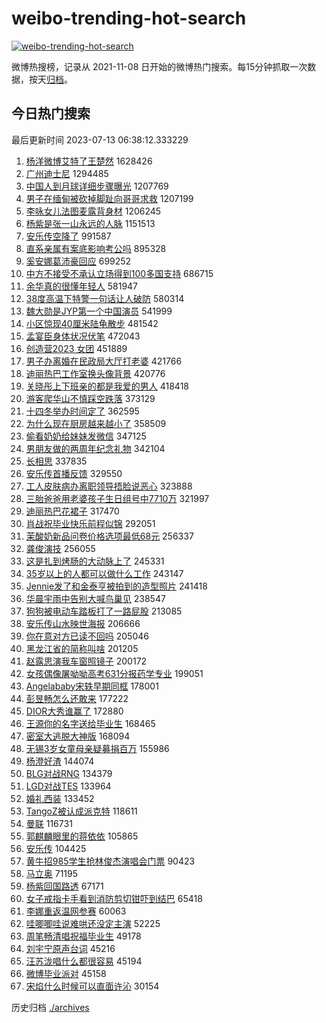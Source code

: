 # weibo-trending-hot-search

[![weibo-trending-hot-search](https://github.com/ameizi/weibo-trending-hot-search/actions/workflows/ci.yml/badge.svg)](https://github.com/ameizi/weibo-trending-hot-search/actions/workflows/ci.yml)

微博热搜榜，记录从 2021-11-08 日开始的微博热门搜索。每15分钟抓取一次数据，按天[归档](./archives)。

## 今日热门搜索

<!-- BEGIN --> 
最后更新时间 2023-07-13 06:38:12.333229 
1. [杨洋微博艾特了王楚然](https://s.weibo.com/weibo?q=%23%E6%9D%A8%E6%B4%8B%E5%BE%AE%E5%8D%9A%E8%89%BE%E7%89%B9%E4%BA%86%E7%8E%8B%E6%A5%9A%E7%84%B6%23&t=31&band_rank=1&Refer=top) 1628426
1. [广州迪士尼](https://s.weibo.com/weibo?q=%E5%B9%BF%E5%B7%9E%E8%BF%AA%E5%A3%AB%E5%B0%BC&t=31&band_rank=2&Refer=top) 1294485
1. [中国人到月球详细步骤曝光](https://s.weibo.com/weibo?q=%23%E4%B8%AD%E5%9B%BD%E4%BA%BA%E5%88%B0%E6%9C%88%E7%90%83%E8%AF%A6%E7%BB%86%E6%AD%A5%E9%AA%A4%E6%9B%9D%E5%85%89%23&t=31&band_rank=3&Refer=top) 1207769
1. [男子在缅甸被砍掉脚趾向哥哥求救](https://s.weibo.com/weibo?q=%23%E7%94%B7%E5%AD%90%E5%9C%A8%E7%BC%85%E7%94%B8%E8%A2%AB%E7%A0%8D%E6%8E%89%E8%84%9A%E8%B6%BE%E5%90%91%E5%93%A5%E5%93%A5%E6%B1%82%E6%95%91%23&t=31&band_rank=4&Refer=top) 1207199
1. [李咏女儿法图麦露背身材](https://s.weibo.com/weibo?q=%23%E6%9D%8E%E5%92%8F%E5%A5%B3%E5%84%BF%E6%B3%95%E5%9B%BE%E9%BA%A6%E9%9C%B2%E8%83%8C%E8%BA%AB%E6%9D%90%23&t=31&band_rank=5&Refer=top) 1206245
1. [杨紫是张一山永远的人脉](https://s.weibo.com/weibo?q=%23%E6%9D%A8%E7%B4%AB%E6%98%AF%E5%BC%A0%E4%B8%80%E5%B1%B1%E6%B0%B8%E8%BF%9C%E7%9A%84%E4%BA%BA%E8%84%89%23&t=31&band_rank=6&Refer=top) 1151513
1. [安乐传空降了](https://s.weibo.com/weibo?q=%E5%AE%89%E4%B9%90%E4%BC%A0%E7%A9%BA%E9%99%8D%E4%BA%86&t=31&band_rank=7&Refer=top) 991587
1. [直系亲属有案底影响考公吗](https://s.weibo.com/weibo?q=%23%E7%9B%B4%E7%B3%BB%E4%BA%B2%E5%B1%9E%E6%9C%89%E6%A1%88%E5%BA%95%E5%BD%B1%E5%93%8D%E8%80%83%E5%85%AC%E5%90%97%23&t=31&band_rank=32&Refer=top) 895328
1. [奚安娜葛沛豪回应](https://s.weibo.com/weibo?q=%23%E5%A5%9A%E5%AE%89%E5%A8%9C%E8%91%9B%E6%B2%9B%E8%B1%AA%E5%9B%9E%E5%BA%94%23&t=31&band_rank=8&Refer=top) 699252
1. [中方不接受不承认立场得到100多国支持](https://s.weibo.com/weibo?q=%23%E4%B8%AD%E6%96%B9%E4%B8%8D%E6%8E%A5%E5%8F%97%E4%B8%8D%E6%89%BF%E8%AE%A4%E7%AB%8B%E5%9C%BA%E5%BE%97%E5%88%B0100%E5%A4%9A%E5%9B%BD%E6%94%AF%E6%8C%81%23&t=31&band_rank=9&Refer=top) 686715
1. [余华真的很懂年轻人](https://s.weibo.com/weibo?q=%E4%BD%99%E5%8D%8E%E7%9C%9F%E7%9A%84%E5%BE%88%E6%87%82%E5%B9%B4%E8%BD%BB%E4%BA%BA&t=31&band_rank=10&Refer=top) 581947
1. [38度高温下特警一句话让人破防](https://s.weibo.com/weibo?q=%2338%E5%BA%A6%E9%AB%98%E6%B8%A9%E4%B8%8B%E7%89%B9%E8%AD%A6%E4%B8%80%E5%8F%A5%E8%AF%9D%E8%AE%A9%E4%BA%BA%E7%A0%B4%E9%98%B2%23&t=31&band_rank=34&Refer=top) 580314
1. [魏大勋是JYP第一个中国演员](https://s.weibo.com/weibo?q=%23%E9%AD%8F%E5%A4%A7%E5%8B%8B%E6%98%AFJYP%E7%AC%AC%E4%B8%80%E4%B8%AA%E4%B8%AD%E5%9B%BD%E6%BC%94%E5%91%98%23&t=31&band_rank=11&Refer=top) 541999
1. [小区惊现40厘米陆龟散步](https://s.weibo.com/weibo?q=%23%E5%B0%8F%E5%8C%BA%E6%83%8A%E7%8E%B040%E5%8E%98%E7%B1%B3%E9%99%86%E9%BE%9F%E6%95%A3%E6%AD%A5%23&t=31&band_rank=12&Refer=top) 481542
1. [孟宴臣身体状况伏笔](https://s.weibo.com/weibo?q=%23%E5%AD%9F%E5%AE%B4%E8%87%A3%E8%BA%AB%E4%BD%93%E7%8A%B6%E5%86%B5%E4%BC%8F%E7%AC%94%23&t=31&band_rank=13&Refer=top) 472043
1. [创造营2023 女团](https://s.weibo.com/weibo?q=%E5%88%9B%E9%80%A0%E8%90%A52023%20%E5%A5%B3%E5%9B%A2&t=31&band_rank=14&Refer=top) 451889
1. [男子办离婚在民政局大厅打老婆](https://s.weibo.com/weibo?q=%23%E7%94%B7%E5%AD%90%E5%8A%9E%E7%A6%BB%E5%A9%9A%E5%9C%A8%E6%B0%91%E6%94%BF%E5%B1%80%E5%A4%A7%E5%8E%85%E6%89%93%E8%80%81%E5%A9%86%23&t=31&band_rank=15&Refer=top) 421766
1. [迪丽热巴工作室换头像背景](https://s.weibo.com/weibo?q=%23%E8%BF%AA%E4%B8%BD%E7%83%AD%E5%B7%B4%E5%B7%A5%E4%BD%9C%E5%AE%A4%E6%8D%A2%E5%A4%B4%E5%83%8F%E8%83%8C%E6%99%AF%23&t=31&band_rank=16&Refer=top) 420776
1. [关晓彤上下班亲的都是我爱的男人](https://s.weibo.com/weibo?q=%23%E5%85%B3%E6%99%93%E5%BD%A4%E4%B8%8A%E4%B8%8B%E7%8F%AD%E4%BA%B2%E7%9A%84%E9%83%BD%E6%98%AF%E6%88%91%E7%88%B1%E7%9A%84%E7%94%B7%E4%BA%BA%23&t=31&band_rank=17&Refer=top) 418418
1. [游客爬华山不慎踩空跌落](https://s.weibo.com/weibo?q=%23%E6%B8%B8%E5%AE%A2%E7%88%AC%E5%8D%8E%E5%B1%B1%E4%B8%8D%E6%85%8E%E8%B8%A9%E7%A9%BA%E8%B7%8C%E8%90%BD%23&t=31&band_rank=18&Refer=top) 373129
1. [十四冬举办时间定了](https://s.weibo.com/weibo?q=%23%E5%8D%81%E5%9B%9B%E5%86%AC%E4%B8%BE%E5%8A%9E%E6%97%B6%E9%97%B4%E5%AE%9A%E4%BA%86%23&t=31&band_rank=3&Refer=top) 362595
1. [为什么现在厨房越来越小了](https://s.weibo.com/weibo?q=%23%E4%B8%BA%E4%BB%80%E4%B9%88%E7%8E%B0%E5%9C%A8%E5%8E%A8%E6%88%BF%E8%B6%8A%E6%9D%A5%E8%B6%8A%E5%B0%8F%E4%BA%86%23&t=31&band_rank=19&Refer=top) 358509
1. [偷看奶奶给妹妹发微信](https://s.weibo.com/weibo?q=%E5%81%B7%E7%9C%8B%E5%A5%B6%E5%A5%B6%E7%BB%99%E5%A6%B9%E5%A6%B9%E5%8F%91%E5%BE%AE%E4%BF%A1&t=31&band_rank=20&Refer=top) 347125
1. [男朋友做的两周年纪念礼物](https://s.weibo.com/weibo?q=%E7%94%B7%E6%9C%8B%E5%8F%8B%E5%81%9A%E7%9A%84%E4%B8%A4%E5%91%A8%E5%B9%B4%E7%BA%AA%E5%BF%B5%E7%A4%BC%E7%89%A9&t=31&band_rank=21&Refer=top) 342104
1. [长相思](https://s.weibo.com/weibo?q=%E9%95%BF%E7%9B%B8%E6%80%9D&t=31&band_rank=22&Refer=top) 337835
1. [安乐传首播反馈](https://s.weibo.com/weibo?q=%23%E5%AE%89%E4%B9%90%E4%BC%A0%E9%A6%96%E6%92%AD%E5%8F%8D%E9%A6%88%23&t=31&band_rank=23&Refer=top) 329550
1. [工人皮肤病办离职领导捂脸说恶心](https://s.weibo.com/weibo?q=%23%E5%B7%A5%E4%BA%BA%E7%9A%AE%E8%82%A4%E7%97%85%E5%8A%9E%E7%A6%BB%E8%81%8C%E9%A2%86%E5%AF%BC%E6%8D%82%E8%84%B8%E8%AF%B4%E6%81%B6%E5%BF%83%23&t=31&band_rank=24&Refer=top) 323888
1. [三胎爸爸用老婆孩子生日组号中7710万](https://s.weibo.com/weibo?q=%23%E4%B8%89%E8%83%8E%E7%88%B8%E7%88%B8%E7%94%A8%E8%80%81%E5%A9%86%E5%AD%A9%E5%AD%90%E7%94%9F%E6%97%A5%E7%BB%84%E5%8F%B7%E4%B8%AD7710%E4%B8%87%23&t=31&band_rank=25&Refer=top) 321997
1. [迪丽热巴花裙子](https://s.weibo.com/weibo?q=%23%E8%BF%AA%E4%B8%BD%E7%83%AD%E5%B7%B4%E8%8A%B1%E8%A3%99%E5%AD%90%23&t=31&band_rank=26&Refer=top) 317470
1. [肖战祝毕业快乐前程似锦](https://s.weibo.com/weibo?q=%23%E8%82%96%E6%88%98%E7%A5%9D%E6%AF%95%E4%B8%9A%E5%BF%AB%E4%B9%90%E5%89%8D%E7%A8%8B%E4%BC%BC%E9%94%A6%23&t=31&band_rank=27&Refer=top) 292051
1. [茉酸奶新品问卷价格选项最低68元](https://s.weibo.com/weibo?q=%23%E8%8C%89%E9%85%B8%E5%A5%B6%E6%96%B0%E5%93%81%E9%97%AE%E5%8D%B7%E4%BB%B7%E6%A0%BC%E9%80%89%E9%A1%B9%E6%9C%80%E4%BD%8E68%E5%85%83%23&t=31&band_rank=31&Refer=top) 256337
1. [龚俊演技](https://s.weibo.com/weibo?q=%E9%BE%9A%E4%BF%8A%E6%BC%94%E6%8A%80&t=31&band_rank=28&Refer=top) 256055
1. [这是扎到烤肠的大动脉上了](https://s.weibo.com/weibo?q=%E8%BF%99%E6%98%AF%E6%89%8E%E5%88%B0%E7%83%A4%E8%82%A0%E7%9A%84%E5%A4%A7%E5%8A%A8%E8%84%89%E4%B8%8A%E4%BA%86&t=31&band_rank=29&Refer=top) 245331
1. [35岁以上的人都可以做什么工作](https://s.weibo.com/weibo?q=35%E5%B2%81%E4%BB%A5%E4%B8%8A%E7%9A%84%E4%BA%BA%E9%83%BD%E5%8F%AF%E4%BB%A5%E5%81%9A%E4%BB%80%E4%B9%88%E5%B7%A5%E4%BD%9C&t=31&band_rank=30&Refer=top) 243147
1. [Jennie发了和金泰亨被拍到的造型照片](https://s.weibo.com/weibo?q=%23Jennie%E5%8F%91%E4%BA%86%E5%92%8C%E9%87%91%E6%B3%B0%E4%BA%A8%E8%A2%AB%E6%8B%8D%E5%88%B0%E7%9A%84%E9%80%A0%E5%9E%8B%E7%85%A7%E7%89%87%23&t=31&band_rank=33&Refer=top) 241418
1. [华晨宇雨中告别大喊鸟巢见](https://s.weibo.com/weibo?q=%23%E5%8D%8E%E6%99%A8%E5%AE%87%E9%9B%A8%E4%B8%AD%E5%91%8A%E5%88%AB%E5%A4%A7%E5%96%8A%E9%B8%9F%E5%B7%A2%E8%A7%81%23&t=31&band_rank=34&Refer=top) 238547
1. [狗狗被电动车踏板打了一路屁股](https://s.weibo.com/weibo?q=%23%E7%8B%97%E7%8B%97%E8%A2%AB%E7%94%B5%E5%8A%A8%E8%BD%A6%E8%B8%8F%E6%9D%BF%E6%89%93%E4%BA%86%E4%B8%80%E8%B7%AF%E5%B1%81%E8%82%A1%23&t=31&band_rank=35&Refer=top) 213085
1. [安乐传山水映世海报](https://s.weibo.com/weibo?q=%23%E5%AE%89%E4%B9%90%E4%BC%A0%E5%B1%B1%E6%B0%B4%E6%98%A0%E4%B8%96%E6%B5%B7%E6%8A%A5%23&t=31&band_rank=36&Refer=top) 206666
1. [你在意对方已读不回吗](https://s.weibo.com/weibo?q=%23%E4%BD%A0%E5%9C%A8%E6%84%8F%E5%AF%B9%E6%96%B9%E5%B7%B2%E8%AF%BB%E4%B8%8D%E5%9B%9E%E5%90%97%23&t=31&band_rank=37&Refer=top) 205046
1. [黑龙江省的简称叫啥](https://s.weibo.com/weibo?q=%23%E9%BB%91%E9%BE%99%E6%B1%9F%E7%9C%81%E7%9A%84%E7%AE%80%E7%A7%B0%E5%8F%AB%E5%95%A5%23&t=31&band_rank=47&Refer=top) 201205
1. [赵露思演我车窗照镜子](https://s.weibo.com/weibo?q=%23%E8%B5%B5%E9%9C%B2%E6%80%9D%E6%BC%94%E6%88%91%E8%BD%A6%E7%AA%97%E7%85%A7%E9%95%9C%E5%AD%90%23&t=31&band_rank=38&Refer=top) 200172
1. [女孩偶像屠呦呦高考631分报药学专业](https://s.weibo.com/weibo?q=%23%E5%A5%B3%E5%AD%A9%E5%81%B6%E5%83%8F%E5%B1%A0%E5%91%A6%E5%91%A6%E9%AB%98%E8%80%83631%E5%88%86%E6%8A%A5%E8%8D%AF%E5%AD%A6%E4%B8%93%E4%B8%9A%23&t=31&band_rank=39&Refer=top) 199051
1. [Angelababy宋轶早期同框](https://s.weibo.com/weibo?q=%23Angelababy%E5%AE%8B%E8%BD%B6%E6%97%A9%E6%9C%9F%E5%90%8C%E6%A1%86%23&t=31&band_rank=40&Refer=top) 178001
1. [彭昱畅怎么还敢来](https://s.weibo.com/weibo?q=%23%E5%BD%AD%E6%98%B1%E7%95%85%E6%80%8E%E4%B9%88%E8%BF%98%E6%95%A2%E6%9D%A5%23&t=31&band_rank=41&Refer=top) 177222
1. [DIOR大秀谁赢了](https://s.weibo.com/weibo?q=%23DIOR%E5%A4%A7%E7%A7%80%E8%B0%81%E8%B5%A2%E4%BA%86%23&t=31&band_rank=42&Refer=top) 172880
1. [王源你的名字送给毕业生](https://s.weibo.com/weibo?q=%23%E7%8E%8B%E6%BA%90%E4%BD%A0%E7%9A%84%E5%90%8D%E5%AD%97%E9%80%81%E7%BB%99%E6%AF%95%E4%B8%9A%E7%94%9F%23&t=31&band_rank=43&Refer=top) 168465
1. [密室大逃脱大神版](https://s.weibo.com/weibo?q=%23%E5%AF%86%E5%AE%A4%E5%A4%A7%E9%80%83%E8%84%B1%E5%A4%A7%E7%A5%9E%E7%89%88%23&t=31&band_rank=44&Refer=top) 168094
1. [无锡3岁女童母亲疑募捐百万](https://s.weibo.com/weibo?q=%23%E6%97%A0%E9%94%A13%E5%B2%81%E5%A5%B3%E7%AB%A5%E6%AF%8D%E4%BA%B2%E7%96%91%E5%8B%9F%E6%8D%90%E7%99%BE%E4%B8%87%23&t=31&band_rank=45&Refer=top) 155986
1. [杨澄好渣](https://s.weibo.com/weibo?q=%23%E6%9D%A8%E6%BE%84%E5%A5%BD%E6%B8%A3%23&t=31&band_rank=46&Refer=top) 144074
1. [BLG对战RNG](https://s.weibo.com/weibo?q=%23BLG%E5%AF%B9%E6%88%98RNG%23&t=31&band_rank=48&Refer=top) 134379
1. [LGD对战TES](https://s.weibo.com/weibo?q=%23LGD%E5%AF%B9%E6%88%98TES%23&t=31&band_rank=49&Refer=top) 133964
1. [婚礼西装](https://s.weibo.com/weibo?q=%E5%A9%9A%E7%A4%BC%E8%A5%BF%E8%A3%85&t=31&band_rank=50&Refer=top) 133452
1. [TangoZ被认成派克特](https://s.weibo.com/weibo?q=%23TangoZ%E8%A2%AB%E8%AE%A4%E6%88%90%E6%B4%BE%E5%85%8B%E7%89%B9%23&t=31&band_rank=47&Refer=top) 118611
1. [曼联](https://s.weibo.com/weibo?q=%E6%9B%BC%E8%81%94&t=31&band_rank=50&Refer=top) 116731
1. [郭麒麟眼里的蒋依依](https://s.weibo.com/weibo?q=%23%E9%83%AD%E9%BA%92%E9%BA%9F%E7%9C%BC%E9%87%8C%E7%9A%84%E8%92%8B%E4%BE%9D%E4%BE%9D%23&t=31&band_rank=34&Refer=top) 105865
1. [安乐传](https://s.weibo.com/weibo?q=%E5%AE%89%E4%B9%90%E4%BC%A0&t=31&band_rank=42&Refer=top) 104425
1. [黄牛招985学生抢林俊杰演唱会门票](https://s.weibo.com/weibo?q=%23%E9%BB%84%E7%89%9B%E6%8B%9B985%E5%AD%A6%E7%94%9F%E6%8A%A2%E6%9E%97%E4%BF%8A%E6%9D%B0%E6%BC%94%E5%94%B1%E4%BC%9A%E9%97%A8%E7%A5%A8%23&t=31&band_rank=47&Refer=top) 90423
1. [马立奥](https://s.weibo.com/weibo?q=%E9%A9%AC%E7%AB%8B%E5%A5%A5&t=31&band_rank=48&Refer=top) 71195
1. [杨紫回国路透](https://s.weibo.com/weibo?q=%23%E6%9D%A8%E7%B4%AB%E5%9B%9E%E5%9B%BD%E8%B7%AF%E9%80%8F%23&t=31&band_rank=43&Refer=top) 67171
1. [女子戒指卡手看到消防剪切钳吓到结巴](https://s.weibo.com/weibo?q=%23%E5%A5%B3%E5%AD%90%E6%88%92%E6%8C%87%E5%8D%A1%E6%89%8B%E7%9C%8B%E5%88%B0%E6%B6%88%E9%98%B2%E5%89%AA%E5%88%87%E9%92%B3%E5%90%93%E5%88%B0%E7%BB%93%E5%B7%B4%23&t=31&band_rank=40&Refer=top) 65418
1. [李娜重返温网参赛](https://s.weibo.com/weibo?q=%23%E6%9D%8E%E5%A8%9C%E9%87%8D%E8%BF%94%E6%B8%A9%E7%BD%91%E5%8F%82%E8%B5%9B%23&t=31&band_rank=49&Refer=top) 60063
1. [哇唧唧哇说难哄还没定主演](https://s.weibo.com/weibo?q=%23%E5%93%87%E5%94%A7%E5%94%A7%E5%93%87%E8%AF%B4%E9%9A%BE%E5%93%84%E8%BF%98%E6%B2%A1%E5%AE%9A%E4%B8%BB%E6%BC%94%23&t=31&band_rank=42&Refer=top) 52225
1. [周笔畅清唱祝福毕业生](https://s.weibo.com/weibo?q=%23%E5%91%A8%E7%AC%94%E7%95%85%E6%B8%85%E5%94%B1%E7%A5%9D%E7%A6%8F%E6%AF%95%E4%B8%9A%E7%94%9F%23&t=31&band_rank=46&Refer=top) 49178
1. [刘宇宁原声台词](https://s.weibo.com/weibo?q=%23%E5%88%98%E5%AE%87%E5%AE%81%E5%8E%9F%E5%A3%B0%E5%8F%B0%E8%AF%8D%23&t=31&band_rank=22&Refer=top) 45216
1. [汪苏泷唱什么都很容易](https://s.weibo.com/weibo?q=%23%E6%B1%AA%E8%8B%8F%E6%B3%B7%E5%94%B1%E4%BB%80%E4%B9%88%E9%83%BD%E5%BE%88%E5%AE%B9%E6%98%93%23&t=31&band_rank=47&Refer=top) 45194
1. [微博毕业派对](https://s.weibo.com/weibo?q=%E5%BE%AE%E5%8D%9A%E6%AF%95%E4%B8%9A%E6%B4%BE%E5%AF%B9&t=31&band_rank=43&Refer=top) 45158
1. [宋焰什么时候可以直面许沁](https://s.weibo.com/weibo?q=%23%E5%AE%8B%E7%84%B0%E4%BB%80%E4%B9%88%E6%97%B6%E5%80%99%E5%8F%AF%E4%BB%A5%E7%9B%B4%E9%9D%A2%E8%AE%B8%E6%B2%81%23&t=31&band_rank=45&Refer=top) 30154
<!-- END -->

历史归档 [./archives](./archives)

